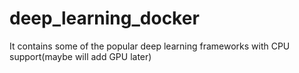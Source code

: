 # deep_learning_docker
It contains some of the popular deep learning frameworks with CPU support(maybe will add GPU later)
